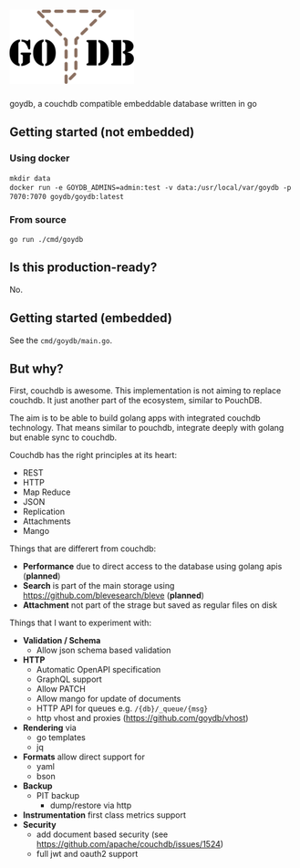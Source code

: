 # ![goydb](media/goydb_no_back_small.png)
 
goydb, a couchdb compatible embeddable database written in go

## Getting started (not embedded)

### Using docker

    mkdir data
    docker run -e GOYDB_ADMINS=admin:test -v data:/usr/local/var/goydb -p 7070:7070 goydb/goydb:latest

### From source

    go run ./cmd/goydb

## Is this production-ready?

No.

## Getting started (embedded)

See the `cmd/goydb/main.go`.

## But why?

First, couchdb is awesome. This implementation is not aiming to replace
couchdb. It just another part of the ecosystem, similar to PouchDB.

The aim is to be able to build golang apps with integrated couchdb technology.
That means similar to pouchdb, integrate deeply with golang but enable sync to
couchdb.

Couchdb has the right principles at its heart:

* REST
* HTTP
* Map Reduce
* JSON
* Replication
* Attachments
* Mango

Things that are differert from couchdb:

* **Performance** due to direct access to the database using golang apis (**planned**)
* **Search** is part of the main storage using https://github.com/blevesearch/bleve (**planned**)
* **Attachment** not part of the strage but saved as regular files on disk

Things that I want to experiment with:

* **Validation / Schema**
  * Allow json schema based validation
* **HTTP**
  * Automatic OpenAPI specification
  * GraphQL support
  * Allow PATCH
  * Allow mango for update of documents
  * HTTP API for queues e.g. `/{db}/_queue/{msg}`
  * http vhost and proxies (https://github.com/goydb/vhost)
* **Rendering** via
  * go templates
  * jq
* **Formats** allow direct support for
  * yaml
  * bson
* **Backup**
  * PIT backup 
    * dump/restore via http
* **Instrumentation** first class metrics support
* **Security**
  * add document based security (see https://github.com/apache/couchdb/issues/1524)
  * full jwt and oauth2 support
